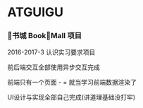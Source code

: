 # ATGUIGU
### 书城 BookMall 项目
2016-2017-3 认识实习要求项目

前后端交互全部使用异步交互完成

前端只有一个页面 - = 就当学习前端数据渲染了

UI设计与实现全部自己完成(讲道理基础没打牢)